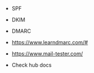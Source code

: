 - SPF
- DKIM
- DMARC

- https://www.learndmarc.com/#
- https://www.mail-tester.com/


- Check hub docs
